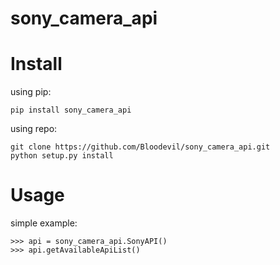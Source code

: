 sony_camera_api
===============

Install
=====
using pip:

    pip install sony_camera_api

using repo:

    git clone https://github.com/Bloodevil/sony_camera_api.git
    python setup.py install

Usage
=====

 simple example:

    >>> api = sony_camera_api.SonyAPI()
    >>> api.getAvailableApiList()
